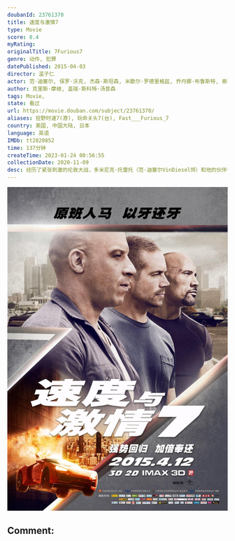 ```yaml
---
doubanId: 23761370
title: 速度与激情7
type: Movie
score: 8.4
myRating: 
originalTitle: 7Furious7
genre: 动作, 犯罪
datePublished: 2015-04-03
director: 温子仁
actor: 范·迪塞尔, 保罗·沃克, 杰森·斯坦森, 米歇尔·罗德里格兹, 乔丹娜·布鲁斯特, 泰瑞斯·吉布森, 卢达·克里斯, 道恩·强森, 卢卡斯·布莱克, 库尔特·拉塞尔, 娜塔莉·伊曼纽尔, 埃尔莎·帕塔奇, 盖尔·加朵, 约翰·布罗特顿, 卢克·伊万斯, 托尼·贾, 杰曼·翰苏, 诺尔·古格雷米, 阿里·法扎勒, 姜成镐, 龙达·鲁西, 伊吉·阿德利亚, 乔恩·李·布罗迪, 查理·普斯, 萨拉·米博·孙, 乔赛琳·唐娜休, 布里特妮·阿尔格, 宝娃, 卡莉·普雷斯科特, 斯蒂芬·考特尔, 托娜塔·摩根, 安娜·科尔韦尔, 阿莉莎·威尼斯, 柯迪·沃克, 罗伯特·普拉尔戈, 切尔西·佩雷拉, 凯瑟琳陈, 布莱恩·马霍尼, 法希姆·纳吉, 若泽·阿布利尔, 贾内尔·伊斯拉斯, 瑞贝卡·莱伊
author: 克里斯·摩根, 盖瑞·斯科特·汤普森
tags: Movie, 
state: 看过
url: https://movie.douban.com/subject/23761370/
aliases: 狂野时速7(港), 玩命关头7(台), Fast___Furious_7
country: 美国, 中国大陆, 日本
language: 英语
IMDb: tt2820852
time: 137分钟
createTime: 2023-01-24 00:56:55
collectionDate: 2020-11-09
desc: 经历了紧张刺激的伦敦大战，多米尼克·托雷托（范·迪塞尔VinDiesel饰）和他的伙伴们重新回归平静的生活，但是江湖的恩恩怨怨却决不允许他们轻易抽身而去。棘手的死对头欧文·肖瘫在医院，不得动弹，...
---
```


![image](assets/p2233706697.jpg)

Comment: 
---

